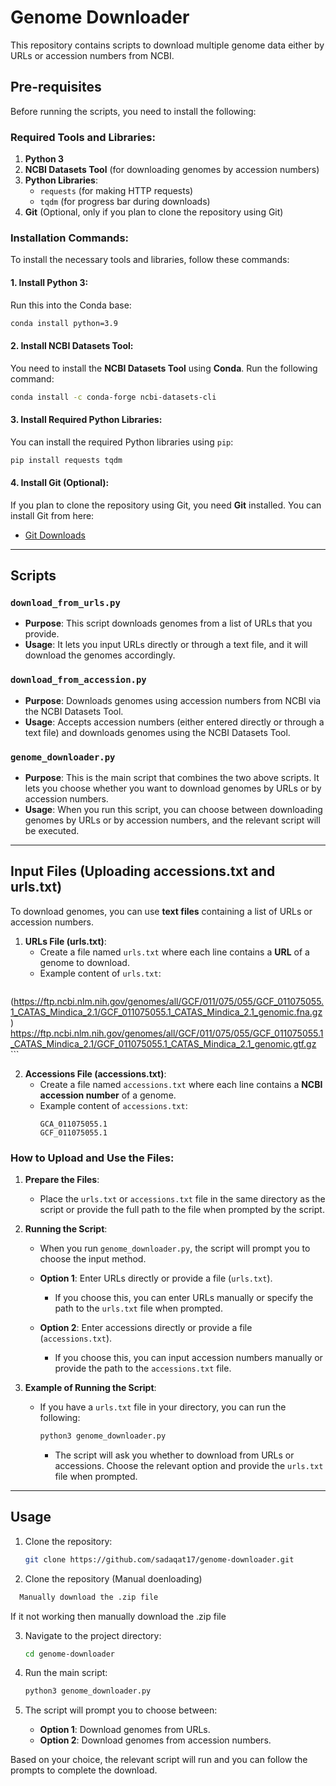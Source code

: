 # Genome Downloader

This repository contains scripts to download multiple genome data either by URLs or accession numbers from NCBI.

## Pre-requisites

Before running the scripts, you need to install the following:

### Required Tools and Libraries:

1. **Python 3**
2. **NCBI Datasets Tool** (for downloading genomes by accession numbers)
3. **Python Libraries**:
   - `requests` (for making HTTP requests)
   - `tqdm` (for progress bar during downloads)
4. **Git** (Optional, only if you plan to clone the repository using Git)

### Installation Commands:

To install the necessary tools and libraries, follow these commands:

#### 1. Install **Python 3**:
Run this into the Conda base:
```bash
conda install python=3.9
```

#### 2. Install **NCBI Datasets Tool**:
You need to install the **NCBI Datasets Tool** using **Conda**. Run the following command:
```bash
conda install -c conda-forge ncbi-datasets-cli
```

#### 3. Install Required Python Libraries:
You can install the required Python libraries using `pip`:
```bash
pip install requests tqdm
```

#### 4. Install **Git** (Optional):
If you plan to clone the repository using Git, you need **Git** installed. You can install Git from here:
- [Git Downloads](https://git-scm.com/downloads)

---

## Scripts

### `download_from_urls.py`
- **Purpose**: This script downloads genomes from a list of URLs that you provide.
- **Usage**: It lets you input URLs directly or through a text file, and it will download the genomes accordingly.

### `download_from_accession.py`
- **Purpose**: Downloads genomes using accession numbers from NCBI via the NCBI Datasets Tool.
- **Usage**: Accepts accession numbers (either entered directly or through a text file) and downloads genomes using the NCBI Datasets Tool.

### `genome_downloader.py`
- **Purpose**: This is the main script that combines the two above scripts. It lets you choose whether you want to download genomes by URLs or by accession numbers.
- **Usage**: When you run this script, you can choose between downloading genomes by URLs or by accession numbers, and the relevant script will be executed.

---

## Input Files (Uploading accessions.txt and urls.txt)

To download genomes, you can use **text files** containing a list of URLs or accession numbers.

1. **URLs File (urls.txt)**:
   - Create a file named `urls.txt` where each line contains a **URL** of a genome to download.
   - Example content of `urls.txt`:
     ```
(https://ftp.ncbi.nlm.nih.gov/genomes/all/GCF/011/075/055/GCF_011075055.1_CATAS_Mindica_2.1/GCF_011075055.1_CATAS_Mindica_2.1_genomic.fna.gz)
https://ftp.ncbi.nlm.nih.gov/genomes/all/GCF/011/075/055/GCF_011075055.1_CATAS_Mindica_2.1/GCF_011075055.1_CATAS_Mindica_2.1_genomic.gtf.gz
     ```
   
2. **Accessions File (accessions.txt)**:
   - Create a file named `accessions.txt` where each line contains a **NCBI accession number** of a genome.
   - Example content of `accessions.txt`:
     ```
     GCA_011075055.1
     GCF_011075055.1
     ```

### How to Upload and Use the Files:

1. **Prepare the Files**:
   - Place the `urls.txt` or `accessions.txt` file in the same directory as the script or provide the full path to the file when prompted by the script.

2. **Running the Script**:
   - When you run `genome_downloader.py`, the script will prompt you to choose the input method.
   
   - **Option 1**: Enter URLs directly or provide a file (`urls.txt`).
     - If you choose this, you can enter URLs manually or specify the path to the `urls.txt` file when prompted.
   
   - **Option 2**: Enter accessions directly or provide a file (`accessions.txt`).
     - If you choose this, you can input accession numbers manually or provide the path to the `accessions.txt` file.

3. **Example of Running the Script**:
   - If you have a `urls.txt` file in your directory, you can run the following:
     ```bash
     python3 genome_downloader.py
     ```
     - The script will ask you whether to download from URLs or accessions. Choose the relevant option and provide the `urls.txt` file when prompted.

---

## Usage

1. Clone the repository:
   ```bash
   git clone https://github.com/sadaqat17/genome-downloader.git
   ```
1. Clone the repository (Manual doenloading)
 ```bash
   Manually download the .zip file
   ```
   If it not working then manually download the .zip file

3. Navigate to the project directory:
   ```bash
   cd genome-downloader
   ```

4. Run the main script:
   ```bash
   python3 genome_downloader.py
   ```

5. The script will prompt you to choose between:
   - **Option 1**: Download genomes from URLs.
   - **Option 2**: Download genomes from accession numbers.

Based on your choice, the relevant script will run and you can follow the prompts to complete the download.
